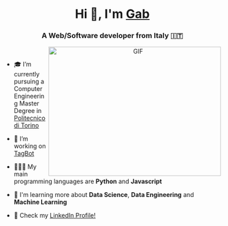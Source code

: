 <h1 align="center">
  Hi 👋, I'm <a href="https://github.com/gab-palmeri/" target="blank">Gab</a>
</h1>

<h3 align="center">A Web/Software developer from Italy 🇮🇹</h3>


<a target="_blank" align="center">
  <img align="right" top="500" height="300" width="400" alt="GIF" src="https://media.giphy.com/media/3oKIPnAiaMCws8nOsE/giphy.gif">
</a>

<br>

- 🎓 I’m currently pursuing a Computer Engineering Master Degree in </br><a href="https://www.polito.it" target="blank">Politecnico di Torino</a>

- 🌱 I’m working on <a href="https://t.me/grouptags_bot">TagBot</a> 

- 👨🏻‍💻 My main programming languages are **Python** and **Javascript**

- 🔭 I'm learning more about **Data Science**, **Data Engineering** and **Machine Learning**

- 🤝 Check my <a href="https://www.linkedin.com/in/gabriele-palmeri-165958161/">LinkedIn Profile!</a>
